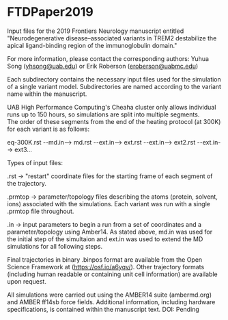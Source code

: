 # FTDPaper2019
Input files for the 2019 Frontiers Neurology manuscript entitled "Neurodegenerative disease–associated variants in TREM2 destabilize the apical ligand-binding region of the immunoglobulin domain."

For more information, please contact the corresponding authors: Yuhua Song (yhsong@uab.edu) or Erik Roberson (eroberson@uabmc.edu)

Each subdirectory contains the necessary input files used for the simulation of a single variant model.
Subdirectories are named according to the variant name within the manuscript.

UAB High Performance Computing's Cheaha cluster only allows individual runs up to 150 hours, so simulations are split into multiple segments.    
The order of these segments from the end of the heating protocol (at 300K) for each variant is as follows: 

  eq-300K.rst  --md.in-->  md.rst  --ext.in-->  ext.rst  --ext.in-->  ext2.rst  --ext.in-->  ext3...

Types of input files:

  .rst -> "restart" coordinate files for the starting frame of each segment of the trajectory.
           
  .prmtop -> parameter/topology files describing the atoms (protein, solvent, ions) associated with the simulations. 
           Each variant was run with a single .prmtop file throughout.
           
  .in -> input parameters to begin a run from a set of coordinates and a parameter/topology using Amber14. 
           As stated above, md.in was used for the initial step of the simultaion and ext.in was used to extend the MD simulations for all following steps.
            
Final trajectories in binary .binpos format are available from the Open Science Framework at (https://osf.io/a6yqv/). Other trajectory formats (including human readable or containing unit cell information) are available upon request.

All simulations were carried out using the AMBER14 suite (ambermd.org) and AMBER ff14sb force fields. 
Additional information, including hardware specifications, is contained within the manuscript text. 
DOI: Pending
